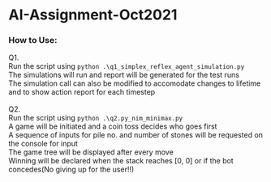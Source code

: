 # AI-Assignment-Oct2021

### How to Use:
Q1.<br>
Run the script using ```python .\q1_simplex_reflex_agent_simulation.py```<br>
The simulations will run and report will be generated for the test runs<br>
The simulation call can also be modified to accomodate changes to lifetime and to show action report for each timestep<br>
<br>
Q2.<br>
Run the script using ```python .\q2.py_nim_minimax.py```<br>
A game will be initiated and a coin toss decides who goes first<br>
A sequence of inputs for pile no. and number of stones will be requested on the console for input<br>
The game tree will be displayed after every move<br>
Winning will be declared when the stack reaches [0, 0] or if the bot concedes(No giving up for the user!!)<br>